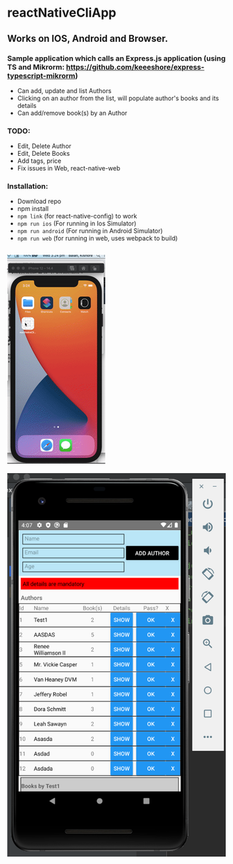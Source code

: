 # reactNativeCliApp

## Works on IOS, Android and Browser.

### Sample application which calls an Express.js application (using TS and Mikrorm: https://github.com/keeeshore/express-typescript-mikrorm)

- Can add, update and list Authors
- Clicking on an author from the list, will populate author's books and its details
- Can add/remove book(s) by an Author

### TODO:
- Edit, Delete Author
- Edit, Delete Books
- Add tags, price
- Fix issues in Web, react-native-web

### Installation:

- Download repo
- npm install 
- `npm link` (for react-native-config) to work
- `npm run ios` (For running in Ios Simulator)
- `npm run android` (For running in Android Simulator)
- `npm run web` (for running in web, uses webpack to build)


![](gif-demo-1.gif)
- 
![](demo-android.png)
